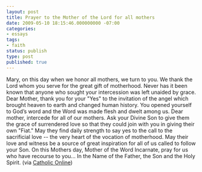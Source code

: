 ```yaml
---
layout: post
title: Prayer to the Mother of the Lord for all mothers
date: 2009-05-10 18:15:46.000000000 -07:00
categories:
- essays
tags:
- faith
status: publish
type: post
published: true
---
```

Mary, on this day when we honor all mothers, we turn to you. We thank the Lord whom you serve for the great gift of motherhood. Never has it been known that anyone who sought your intercession was left unaided by grace. Dear Mother, thank you for your "Yes" to the invitation of the angel which brought heaven to earth and changed human history. You opened yourself to God’s word and the Word was made flesh and dwelt among us.
Dear mother, intercede for all of our mothers. Ask your Divine Son to give them the grace of surrendered love so that they could join with you in giving their own "Fiat." May they find daily strength to say yes to the call to the sacrificial love -- the very heart of the vocation of motherhood. May their love and witness be a source of great inspiration for all of us called to follow your Son.
On this Mothers day, Mother of the Word Incarnate, pray for us who have recourse to you...
In the Name of the Father, the Son and the Holy Spirit.
(via [Catholic Online](http://www.catholic.org/prayers/prayer.php?p=493&cb300=vocations))

